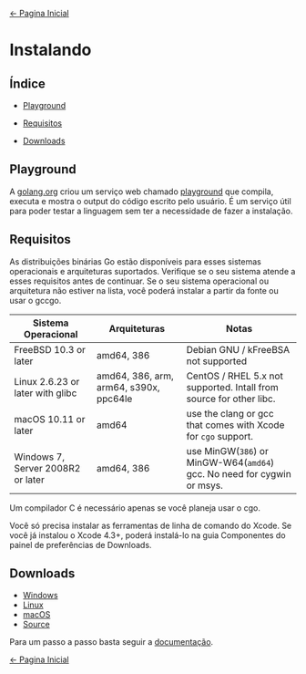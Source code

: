 [← Pagina Inicial](../README.md#go4noobs)

# Instalando

## Índice

- [Playground](./instalando.md#playgroud)

- [Requisitos](./instalando.md#requisitos)

- [Downloads](./instalando.md#downloads)

## Playground

A [golang.org](https://play.golang.org) criou um serviço web chamado [playground](https://play.golang.org/) que compila, executa e mostra o output do código escrito pelo usuário. 
É um serviço útil para poder testar a linguagem sem ter a necessidade de fazer a instalação.
## Requisitos

As distribuições binárias Go estão disponíveis para esses sistemas operacionais e arquiteturas suportados. Verifique se o seu sistema atende a esses requisitos antes de continuar. Se o seu sistema operacional ou arquitetura não estiver na lista, você poderá instalar a partir da fonte ou usar o gccgo.

| Sistema Operacional               | Arquiteturas                           | Notas                                                                           |
|-----------------------------------|----------------------------------------|---------------------------------------------------------------------------------|
| FreeBSD 10.3 or later             | amd64, 386                             | Debian GNU / kFreeBSA not supported                                             |
| Linux 2.6.23 or later with glibc  | amd64, 386, arm, arm64, s390x, ppc64le | CentOS / RHEL 5.x not supported. Intall from source for other libc.             |
| macOS 10.11 or later              | amd64                                  | use the clang or gcc that comes with Xcode for ```cgo``` support.               |
| Windows 7, Server 2008R2 or later | amd64, 386                             | use MinGW(```386```) or MinGW-W64(```amd64```) gcc. No need for cygwin or msys. |

Um compilador C é necessário apenas se você planeja usar o cgo.

Você só precisa instalar as ferramentas de linha de comando do Xcode. Se você já instalou o Xcode 4.3+, poderá instalá-lo na guia Componentes do painel de preferências de Downloads.

## Downloads

- [Windows](https://golang.org/dl/)
- [Linux](https://golang.org/dl/)
- [macOS](https://golang.org/dl/)
- [Source](https://golang.org/dl/)

Para um passo a passo basta seguir a [documentação](https://golang.org/doc/install).

[← Pagina Inicial](../README.md#go4noobs)
